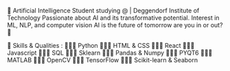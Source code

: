 🎯 Artificial Intelligence Student studying @ | Deggendorf Institute of Technology Passionate about AI and its transformative potential. Interest in ML, NLP, and computer vision AI is the future of tomorrow are you in or out? 🤖

🧠 Skills & Qualities : 
🧑🏻‍💻 Python 
🧑🏻‍💻 HTML & CSS
🧑🏻‍💻 React 
🧑🏻‍💻 Javascript 
🧑🏻‍💻 SQL 
🧑🏻‍💻 Sklearn 
🧑🏻‍💻 Pandas & Numpy 
🧑🏻‍💻 PYQT6 
🧑🏻‍💻 MATLAB
🧑🏻‍💻 OpenCV
🧑🏻‍💻 TensorFlow
🧑🏻‍💻 Scikit-learn & Seaborn 

